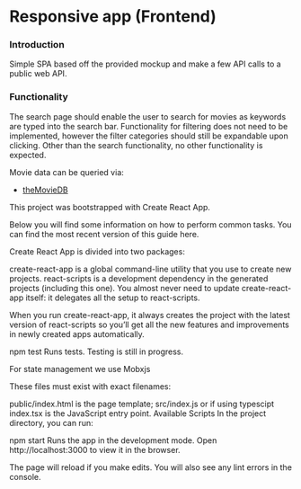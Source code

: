 # Responsive app (Frontend)

### Introduction 
Simple SPA based off the provided mockup and make a few API calls to a public web API.

### Functionality
The search page should enable the user to search for movies as keywords are typed into the search bar. Functionality for filtering does not need to be implemented, however the filter categories should still be expandable upon clicking. Other than the search functionality, no other functionality is expected. 

Movie data can be queried via: 
- [theMovieDB]


This project was bootstrapped with Create React App.

Below you will find some information on how to perform common tasks. You can find the most recent version of this guide here.

Create React App is divided into two packages:

create-react-app is a global command-line utility that you use to create new projects. react-scripts is a development dependency in the generated projects (including this one). You almost never need to update create-react-app itself: it delegates all the setup to react-scripts.

When you run create-react-app, it always creates the project with the latest version of react-scripts so you’ll get all the new features and improvements in newly created apps automatically.

npm test Runs tests. Testing is still in progress.

For state management we use Mobxjs
 
These files must exist with exact filenames:
 
public/index.html is the page template; src/index.js or if using typescipt index.tsx is the JavaScript entry point. Available Scripts In the project directory, you can run:

npm start Runs the app in the development mode. Open http://localhost:3000 to view it in the browser.

The page will reload if you make edits. You will also see any lint errors in the console.

[mockup]: <https://drive.google.com/open?id=1SMvxNQYf-LHdBhKkIun94erDeCmNcs3u>
[theMovieDB]: <https://www.themoviedb.org/documentation/api>